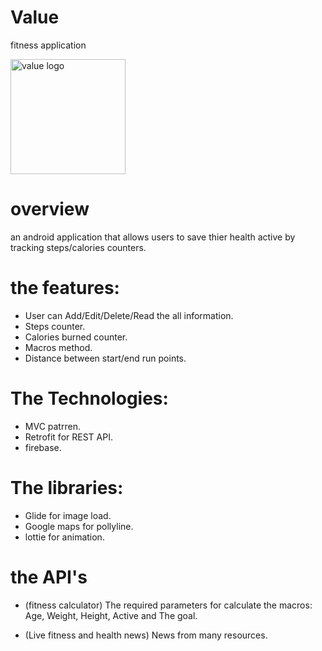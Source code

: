 # Value 

fitness application 

<img width="184" alt="value logo" src="https://user-images.githubusercontent.com/92253619/153073715-fe52ede4-d57f-4bbd-94ca-1611f68e60e4.png">

# overview
an android application that allows users to save thier health active by tracking steps/calories counters.

# the features: 
- User can Add/Edit/Delete/Read the all information.
- Steps counter.
- Calories burned counter.
- Macros method.
- Distance between start/end run points.


# The Technologies:
- MVC patrren.
- Retrofit for REST API.
- firebase.

# The libraries:
- Glide for image load.
- Google maps for pollyline. 
- lottie for animation. 

# the API's 
- (fitness calculator) 
The required parameters for calculate the macros:
Age, Weight, Height, Active and The goal.

- (Live fitness and health news)
News from many resources.



